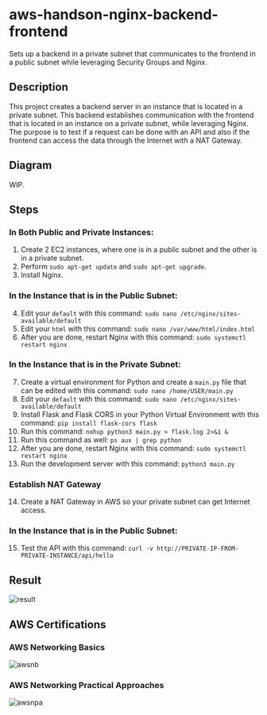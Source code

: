 # aws-handson-nginx-backend-frontend
Sets up a backend in a private subnet that communicates to the frontend in a public subnet while leveraging Security Groups and Nginx.

## Description
This project creates a backend server in an instance that is located in a private subnet. This backend establishes communication with the frontend that is located in an instance on a private subnet, while leveraging Nginx. The purpose is to test if a request can be done with an API and also if the frontend can access the data through the Internet with a NAT Gateway.

## Diagram
WIP.

## Steps
### In Both Public and Private Instances:
1. Create 2 EC2 instances, where one is in a public subnet and the other is in a private subnet.
2. Perform `sudo apt-get update` and `sudo apt-get upgrade`.
3. Install Nginx.
### In the Instance that is in the Public Subnet:
4. Edit your `default` with this command: `sudo nano /etc/nginx/sites-available/default`
5. Edit your `html` with this command: `sudo nano /var/www/html/index.html`
6. After you are done, restart Nginx with this command: `sudo systemctl restart nginx`
### In the Instance that is in the Private Subnet:
7. Create a virtual environment for Python and create a `main.py` file that can be edited with this command: `sudo nano /home/USER/main.py`
8. Edit your `default` with this command: `sudo nano /etc/nginx/sites-available/default`
9. Install Flask and Flask CORS in your Python Virtual Environment with this command: `pip install flask-cors flask`
10. Run this command: `nohup python3 main.py > flask.log 2>&1 &`
11. Run this command as well: `ps aux | grep python`
12. After you are done, restart Nginx with this command: `sudo systemctl restart nginx`
13. Run the development server with this command: `python3 main.py`
### Establish NAT Gateway
14. Create a NAT Gateway in AWS so your private subnet can get Internet access.
### In the Instance that is in the Public Subnet:
15. Test the API with this command: `curl -v http://PRIVATE-IP-FROM-PRIVATE-INSTANCE/api/hello`

## Result
![result](https://github.com/user-attachments/assets/8000af35-356d-49ea-8338-f8bdca2350bc)

## AWS Certifications

### AWS Networking Basics
![awsnb](https://github.com/user-attachments/assets/b6eec38e-f54a-4bc3-8a9f-043907b1338c)

### AWS Networking Practical Approaches
![awsnpa](https://github.com/user-attachments/assets/d95bae46-af28-49ad-8688-345a06a8846b)

